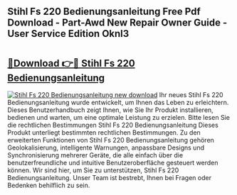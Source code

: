 ## Stihl Fs 220 Bedienungsanleitung Free Pdf Download - Part-Awd New Repair Owner Guide - User Service Edition Oknl3

# <h2><a href="http://df2h2w.blite.top/?on=Stihl+Fs+220+Bedienungsanleitung">🔗Download 👉🔴 Stihl Fs 220 Bedienungsanleitung</a></h2>

[![Stihl Fs 220 Bedienungsanleitung new download](https://i.imgur.com/lujVjoI.png)](http://df2h2w.blite.top/?on=Stihl+Fs+220+Bedienungsanleitung)
Ihr neues Stihl Fs 220 Bedienungsanleitung wurde entwickelt, um Ihnen das Leben zu erleichtern. Dieses Benutzerhandbuch zeigt Ihnen, wie Sie Ihr Produkt installieren, bedienen und warten, um eine optimale Leistung zu erzielen. Bitte lesen Sie die rechtlichen Bestimmungen Stihl Fs 220 Bedienungsanleitung Dieses Produkt unterliegt bestimmten rechtlichen Bestimmungen. Zu den erweiterten Funktionen von Stihl Fs 220 Bedienungsanleitung gehören Geolokalisierung, intelligente Warnungen, anpassbare Designs und Synchronisierung mehrerer Geräte, die alle einfach über die benutzerfreundliche und intuitive Benutzeroberfläche gesteuert werden können. Wir sind hier, um Sie zu unterstützen, Stihl Fs 220 Bedienungsanleitung. Unser Team ist bestrebt, Ihnen bei Fragen oder Bedenken behilflich zu sein.
